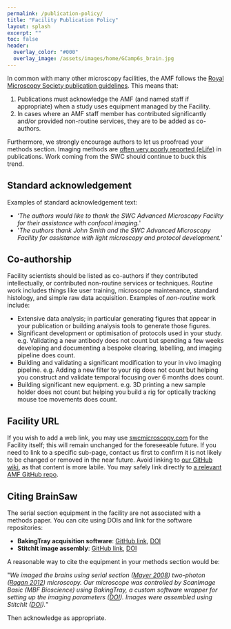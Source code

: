 ```yaml
---
permalink: /publication-policy/
title: "Facility Publication Policy"
layout: splash
excerpt: ""
toc: false
header:
  overlay_color: "#000"
  overlay_image: /assets/images/home/GCamp6s_brain.jpg
--- 
```


In common with many other microscopy facilities, the AMF follows the [Royal Microscopy Society publication guidelines](https://www.rms.org.uk/community/networks-affiliates/bioimaginguk-network/resources/imaging-facility-publication-guidelines.html). This means that:

1. Publications must acknowledge the AMF (and named staff if appropriate) when a study uses equipment managed by the Facility.
2. In cases where an AMF staff member has contributed significantly and/or provided non-routine services, they are to be added as co-authors. 

Furthermore, we strongly encourage authors to let us proofread your methods section. Imaging methods are [often very poorly reported (eLife)](https://elifesciences.org/articles/55133) in publications. Work coming from the SWC should continue to buck this trend. 


## Standard acknowledgement
Examples of standard acknowledgement text:
*  ‘_The authors would like to thank the SWC Advanced Microscopy Facility for their assistance with confocal imaging._'
*  '_The authors thank John Smith and the SWC Advanced Microscopy Facility for assistance with light microscopy and protocol development._'

## Co-authorship
Facility scientists should be listed as co-authors if they contributed intellectually, or contributed non-routine services or techniques.
_Routine_ work includes things like user training, microscope maintenance, standard histology, and simple raw data acquisition. Examples of _non-routine_ work include:

* Extensive data analysis; in particular generating figures that appear in your publication or building analysis tools to generate those figures. 
* Significant development or optimisation of protocols used in your study. e.g. Validating a new antibody does not count but spending a few weeks developing and documenting a bespoke clearing, labelling, and imaging pipeline does count.
* Building and validating a significant modification to your in vivo imaging pipeline. e.g. Adding a new filter to your rig does not count but helping you construct and validate temporal focusing over 6 months does count.   
* Building significant new equipment. e.g. 3D printing a new sample holder does not count but helping you build a rig for optically tracking mouse toe movements does count.


## Facility URL
If you wish to add a web link, you may use [swcmicroscopy.com](swcmicroscopy.com) for the Facility itself; this will remain unchanged for the foreseeable future. If you need to link to a specific sub-page, contact us first to confirm it is not likely to be changed or removed in the near future. Avoid linking to [our GitHub wiki](https://github.com/SWC-Advanced-Microscopy/swc-advanced-microscopy.github.io/wiki), as that content is more labile. You may safely link directly to [a relevant AMF GitHub repo](https://github.com/orgs/SWC-Advanced-Microscopy/repositories). 

## Citing BrainSaw
The serial section equipment in the facility are not associated with a methods paper. You can cite using DOIs and link for the software repositories:

* **BakingTray acquisition software**: [GitHub link](https://github.com/SWC-Advanced-Microscopy/BakingTray), [DOI](https://zenodo.org/badge/latestdoi/96208671)
* **StitchIt image assembly**: [GitHub link](https://github.com/SWC-Advanced-Microscopy/StitchIt), [DOI](https://zenodo.org/badge/latestdoi/57851444)

A reasonable way to cite the equipment in your methods section would be:

"_We imaged the brains using serial section ([Mayer 2008](https://doi.org/10.1111/j.1365-2818.2008.02024.x)) two-photon ([Ragan 2012](https://www.ncbi.nlm.nih.gov/pmc/articles/PMC3297424/)) microscopy. Our microscope was controlled by ScanImage Basic (MBF Bioscience) using BakingTray, a custom software wrapper for setting up the imaging parameters ([DOI](https://zenodo.org/badge/latestdoi/96208671)). Images were assembled using StitchIt ([DOI](https://zenodo.org/badge/latestdoi/57851444))._"

Then acknowledge as appropriate. 
